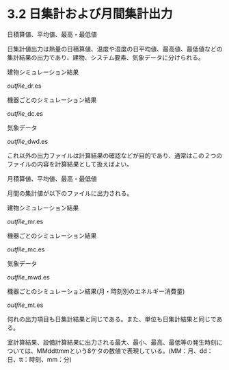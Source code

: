 # 3.2 日集計および月間集計出力

日積算値、平均値、最高・最低値

日集計値出力は熱量の日積算値、温度や湿度の日平均値、最高値、最低値などの集計結果の出力であり、建物、システム要素、気象データに分けられる。

建物シミュレーション結果

*outfile*\_dr.es

機器ごとのシミュレーション結果

*outfile*\_dc.es

気象データ

*outfile*\_dwd.es

これ以外の出力ファイルは計算結果の確認などが目的であり、通常はこの２つのファイルの内容を計算結果として扱えばよい。

月積算値、平均値、最高・最低値

月間の集計値が以下のファイルに出力される。

建物シミュレーション結果

*outfile*\_mr.es

機器ごとのシミュレーション結果

*outfile*\_mc.es

気象データ

*outfile*\_mwd.es

機器ごとのシミュレーション結果(月・時刻別のエネルギー消費量)

*outfile*\_mt.es

何れの出力項目も日集計結果と同じである。また、単位も日集計結果と同じである。

室計算結果、設備計算結果に出力される最大、最小、最高、最低等の発生時刻については、MMddttmmという8ケタの数値で表現している。(MM：月、dd：日、tt：時刻、mm：分)
